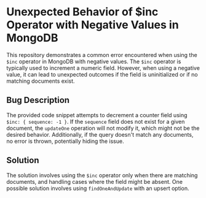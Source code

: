 # Unexpected Behavior of $inc Operator with Negative Values in MongoDB
This repository demonstrates a common error encountered when using the `$inc` operator in MongoDB with negative values. The `$inc` operator is typically used to increment a numeric field. However, when using a negative value, it can lead to unexpected outcomes if the field is uninitialized or if no matching documents exist.

## Bug Description
The provided code snippet attempts to decrement a counter field using `$inc: { sequence: -1 }`. If the `sequence` field does not exist for a given document, the `updateOne` operation will not modify it, which might not be the desired behavior.  Additionally, if the query doesn't match any documents, no error is thrown, potentially hiding the issue.

## Solution
The solution involves using the `$inc` operator only when there are matching documents, and handling cases where the field might be absent. One possible solution involves using `findOneAndUpdate` with an upsert option.